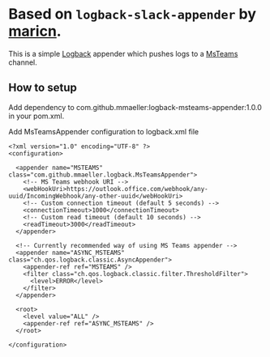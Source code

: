 # Based on `logback-slack-appender` by [maricn](https://github.com/maricn/logback-slack-appender).

This is a simple [Logback](http://logback.qos.ch/) appender which pushes logs to a [MsTeams](https://products.office.com/en-us/microsoft-teams/group-chat-software) channel.

## How to setup

Add dependency to com.github.mmaeller:logback-msteams-appender:1.0.0 in your pom.xml.

Add MsTeamsAppender configuration to logback.xml file

```
<?xml version="1.0" encoding="UTF-8" ?>
<configuration>

  <appender name="MSTEAMS" class="com.github.mmaeller.logback.MsTeamsAppender">
    <!-- MS Teams webhook URI -->
    <webHookUri>https://outlook.office.com/webhook/any-uuid/IncomingWebhook/any-other-uuid</webHookUri>
    <!-- Custom connection timeout (default 5 seconds) -->
    <connectionTimeout>1000</connectionTimeout>
    <!-- Custom read timeout (default 10 seconds) -->
    <readTimeout>3000</readTimeout>
  </appender>

  <!-- Currently recommended way of using MS Teams appender -->
  <appender name="ASYNC_MSTEAMS" class="ch.qos.logback.classic.AsyncAppender">
    <appender-ref ref="MSTEAMS" />
    <filter class="ch.qos.logback.classic.filter.ThresholdFilter">
      <level>ERROR</level>
    </filter>
  </appender>

  <root>
    <level value="ALL" />
    <appender-ref ref="ASYNC_MSTEAMS" />
  </root>

</configuration>
```
